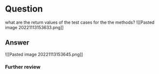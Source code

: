 # Question
what are the return values of the test cases for the the methods?
![[Pasted image 20221113153633.png]]
## Answer
![[Pasted image 20221113153645.png]]
### Further review
